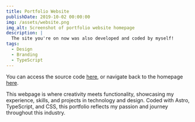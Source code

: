 ```yaml
---
title: Portfolio Website
publishDate: 2019-10-02 00:00:00
img: /assets/website.png
img_alt: Screenshot of portfolio website homepage
description: |
  The site you're on now was also developed and coded by myself!
tags:
  - Design
  - Branding
  - TypeScript
---
```


You can access the source code [here](https://github.com/JoravarSinghPunia/dev-portfolio), or navigate back to the homepage [here](https://joravarsinghpunia.com).

This webpage is where creativity meets functionality, showcasing my experience, skills, and projects in technology and design. Coded with Astro, TypeScript, and CSS, this portfolio reflects my passion and journey throughout this industry.
